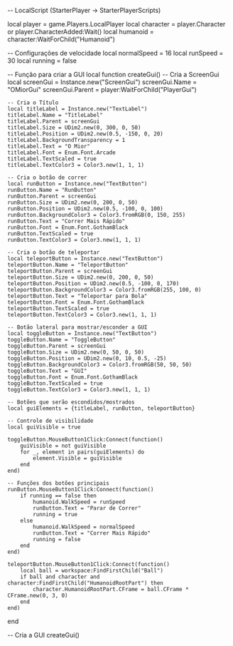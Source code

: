 -- LocalScript (StarterPlayer -> StarterPlayerScripts)

local player = game.Players.LocalPlayer
local character = player.Character or player.CharacterAdded:Wait()
local humanoid = character:WaitForChild("Humanoid")

-- Configurações de velocidade
local normalSpeed = 16
local runSpeed = 30
local running = false

-- Função para criar a GUI
local function createGui()
    -- Cria a ScreenGui
    local screenGui = Instance.new("ScreenGui")
    screenGui.Name = "OMiorGui"
    screenGui.Parent = player:WaitForChild("PlayerGui")
    
    -- Cria o Título
    local titleLabel = Instance.new("TextLabel")
    titleLabel.Name = "TitleLabel"
    titleLabel.Parent = screenGui
    titleLabel.Size = UDim2.new(0, 300, 0, 50)
    titleLabel.Position = UDim2.new(0.5, -150, 0, 20)
    titleLabel.BackgroundTransparency = 1
    titleLabel.Text = "O Mior"
    titleLabel.Font = Enum.Font.Arcade
    titleLabel.TextScaled = true
    titleLabel.TextColor3 = Color3.new(1, 1, 1)
    
    -- Cria o botão de correr
    local runButton = Instance.new("TextButton")
    runButton.Name = "RunButton"
    runButton.Parent = screenGui
    runButton.Size = UDim2.new(0, 200, 0, 50)
    runButton.Position = UDim2.new(0.5, -100, 0, 100)
    runButton.BackgroundColor3 = Color3.fromRGB(0, 150, 255)
    runButton.Text = "Correr Mais Rápido"
    runButton.Font = Enum.Font.GothamBlack
    runButton.TextScaled = true
    runButton.TextColor3 = Color3.new(1, 1, 1)
    
    -- Cria o botão de teleportar
    local teleportButton = Instance.new("TextButton")
    teleportButton.Name = "TeleportButton"
    teleportButton.Parent = screenGui
    teleportButton.Size = UDim2.new(0, 200, 0, 50)
    teleportButton.Position = UDim2.new(0.5, -100, 0, 170)
    teleportButton.BackgroundColor3 = Color3.fromRGB(255, 100, 0)
    teleportButton.Text = "Teleportar para Bola"
    teleportButton.Font = Enum.Font.GothamBlack
    teleportButton.TextScaled = true
    teleportButton.TextColor3 = Color3.new(1, 1, 1)

    -- Botão lateral para mostrar/esconder a GUI
    local toggleButton = Instance.new("TextButton")
    toggleButton.Name = "ToggleButton"
    toggleButton.Parent = screenGui
    toggleButton.Size = UDim2.new(0, 50, 0, 50)
    toggleButton.Position = UDim2.new(0, 10, 0.5, -25)
    toggleButton.BackgroundColor3 = Color3.fromRGB(50, 50, 50)
    toggleButton.Text = "GUI"
    toggleButton.Font = Enum.Font.GothamBlack
    toggleButton.TextScaled = true
    toggleButton.TextColor3 = Color3.new(1, 1, 1)

    -- Botões que serão escondidos/mostrados
    local guiElements = {titleLabel, runButton, teleportButton}

    -- Controle de visibilidade
    local guiVisible = true

    toggleButton.MouseButton1Click:Connect(function()
        guiVisible = not guiVisible
        for _, element in pairs(guiElements) do
            element.Visible = guiVisible
        end
    end)

    -- Funções dos botões principais
    runButton.MouseButton1Click:Connect(function()
        if running == false then
            humanoid.WalkSpeed = runSpeed
            runButton.Text = "Parar de Correr"
            running = true
        else
            humanoid.WalkSpeed = normalSpeed
            runButton.Text = "Correr Mais Rápido"
            running = false
        end
    end)

    teleportButton.MouseButton1Click:Connect(function()
        local ball = workspace:FindFirstChild("Ball")
        if ball and character and character:FindFirstChild("HumanoidRootPart") then
            character.HumanoidRootPart.CFrame = ball.CFrame * CFrame.new(0, 3, 0)
        end
    end)
end

-- Cria a GUI
createGui()
